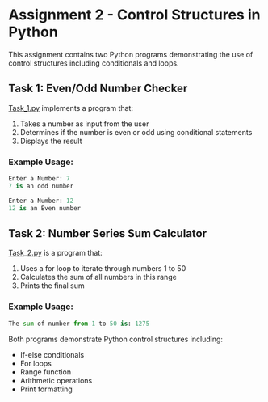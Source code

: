 # Assignment 2 - Control Structures in Python

This assignment contains two Python programs demonstrating the use of control structures including conditionals and loops.

## Task 1: Even/Odd Number Checker

[Task_1.py](Task_1.py) implements a program that:

1. Takes a number as input from the user
2. Determines if the number is even or odd using conditional statements
3. Displays the result

### Example Usage:
```python
Enter a Number: 7
7 is an odd number

Enter a Number: 12
12 is an Even number
```

## Task 2: Number Series Sum Calculator

[Task_2.py](Task_2.py) is a program that:

1. Uses a for loop to iterate through numbers 1 to 50
2. Calculates the sum of all numbers in this range
3. Prints the final sum

### Example Usage:
```python
The sum of number from 1 to 50 is: 1275
```

Both programs demonstrate Python control structures including:
- If-else conditionals
- For loops
- Range function
- Arithmetic operations
- Print formatting